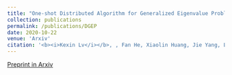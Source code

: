 ```yaml
---
title: "One-shot Distributed Algorithm for Generalized Eigenvalue Problem"
collection: publications
permalink: /publications/DGEP
date: 2020-10-22
venue: 'Arxiv'
citation: '<b><i>Kexin Lv</i></b>, , Fan He, Xiaolin Huang, Jie Yang, Liming Chen'
---
```

[Preprint in Arxiv](https://arxiv.org/abs/2010.11625)  


